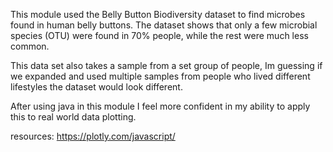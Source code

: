 This module used the Belly Button Biodiversity dataset to find microbes found in human belly buttons. The dataset shows that only a few microbial species (OTU) were found in 70% people, while the rest were much less common.

This data set also takes a sample from a set group of people, Im guessing if we expanded and used multiple samples from people who lived different lifestyles the dataset would look different. 

After using java in this module I feel more confident in my ability to apply this to real world data plotting. 

resources: https://plotly.com/javascript/
